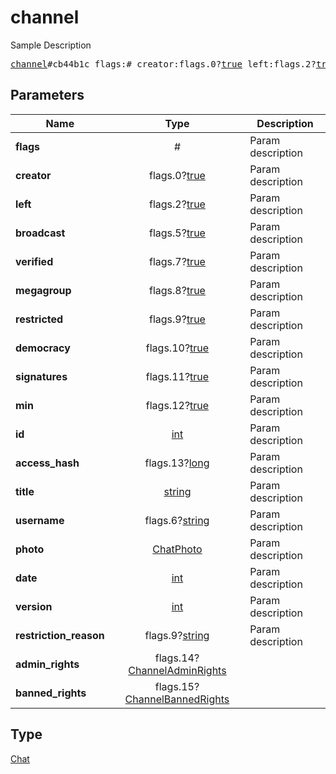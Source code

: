 # channel

Sample Description

<pre>
<a href="../constructor/channel.md">channel</a>#cb44b1c flags:# creator:flags.0?<a href="../type/true.md">true</a> left:flags.2?<a href="../type/true.md">true</a> broadcast:flags.5?<a href="../type/true.md">true</a> verified:flags.7?<a href="../type/true.md">true</a> megagroup:flags.8?<a href="../type/true.md">true</a> restricted:flags.9?<a href="../type/true.md">true</a> democracy:flags.10?<a href="../type/true.md">true</a> signatures:flags.11?<a href="../type/true.md">true</a> min:flags.12?<a href="../type/true.md">true</a> id:<a href="../type/int.md">int</a> access_hash:flags.13?<a href="../type/long.md">long</a> title:<a href="../type/string.md">string</a> username:flags.6?<a href="../type/string.md">string</a> photo:<a href="../type/ChatPhoto.md">ChatPhoto</a> date:<a href="../type/int.md">int</a> version:<a href="../type/int.md">int</a> restriction_reason:flags.9?<a href="../type/string.md">string</a> admin_rights:flags.14?<a href="../type/ChannelAdminRights.md">ChannelAdminRights</a> banned_rights:flags.15?<a href="../type/ChannelBannedRights.md">ChannelBannedRights</a> = <a href="../type/Chat.md">Chat</a>;
</pre>
## Parameters

| Name | Type | Description |
|------|:----:|-------------|
| **flags** | # | Param description |
| **creator** | flags.0?<a href="../type/true.md">true</a> | Param description |
| **left** | flags.2?<a href="../type/true.md">true</a> | Param description |
| **broadcast** | flags.5?<a href="../type/true.md">true</a> | Param description |
| **verified** | flags.7?<a href="../type/true.md">true</a> | Param description |
| **megagroup** | flags.8?<a href="../type/true.md">true</a> | Param description |
| **restricted** | flags.9?<a href="../type/true.md">true</a> | Param description |
| **democracy** | flags.10?<a href="../type/true.md">true</a> | Param description |
| **signatures** | flags.11?<a href="../type/true.md">true</a> | Param description |
| **min** | flags.12?<a href="../type/true.md">true</a> | Param description |
| **id** | <a href="../type/int.md">int</a> | Param description |
| **access_hash** | flags.13?<a href="../type/long.md">long</a> | Param description |
| **title** | <a href="../type/string.md">string</a> | Param description |
| **username** | flags.6?<a href="../type/string.md">string</a> | Param description |
| **photo** | <a href="../type/ChatPhoto.md">ChatPhoto</a> | Param description |
| **date** | <a href="../type/int.md">int</a> | Param description |
| **version** | <a href="../type/int.md">int</a> | Param description |
| **restriction_reason** | flags.9?<a href="../type/string.md">string</a> | Param description |
| **admin_rights** | flags.14?<a href="../type/ChannelAdminRights.md">ChannelAdminRights</a> |  |
| **banned_rights** | flags.15?<a href="../type/ChannelBannedRights.md">ChannelBannedRights</a> |  |

## Type

<a href="../type/Chat.md">Chat</a>
